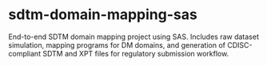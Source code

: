 # sdtm-domain-mapping-sas
End-to-end SDTM domain mapping project using SAS. Includes raw dataset simulation, mapping programs for DM domains, and generation of CDISC-compliant SDTM and XPT files for regulatory submission workflow.
